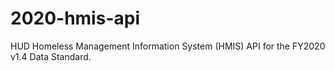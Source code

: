 # 2020-hmis-api
HUD Homeless Management Information System (HMIS) API for the FY2020 v1.4 Data Standard. 
